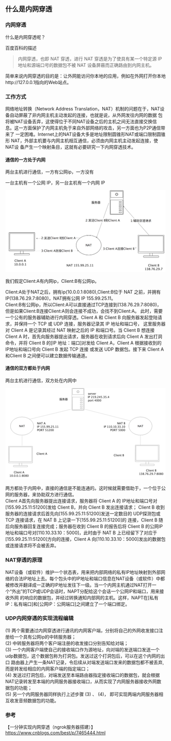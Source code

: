 ## 什么是内网穿透

### 内网穿透

什么是内网穿透呢？  

百度百科的描述

> 内网穿透，也即 NAT 穿透，进行 NAT 穿透是为了使具有某一个特定源 IP 地址和源端口号的数据包不被 NAT 设备屏蔽而正确路由到内网主机。  

简单来说内网穿透的目的是：让外网能访问你本地的应用，例如在外网打开你本地http://127.0.0.1指向的Web站点。   

### 工作方式

网络地址转换（Network Address Translation，NAT）机制的问题在于，NAT设备自动屏蔽了非内网主机主动发起的连接，也就是说，从外网发往内网的数据
包将被NAT设备丢弃，这使得位于不同NAT设备之后的主机之间无法直接交换信息。这一方面保护了内网主机免于来自外部网络的攻击，另一方面也为P2P通信带来了
一定困难。Internet上的NAT设备大多是地址限制圆锥形NAT或端口限制圆锥形 NAT，外部主机要与内网主机相互通信，必须由内网主机主动发起连接，使 NAT设
备产生一个映射条目，这就有必要研究一下内网穿透技术。  

#### 通信的一方处于内网

两台主机进行通信，一方有公网ip，一方没有  

一台主机有一个公网 IP，另一台主机有一个内网 IP

![channel](/img/nat_1.png?raw=true)

我们假定Client:A有内网ip，Client:B有公网ip。  

Client:A处于NAT之后，拥有ip(10.0.0.1:8080),Client:B位于 NAT 之前，并拥有IP(138.76.29.7:8080)，NAT拥有公网 IP 155.99.25.11。  
Client:B有公网ip，所以Client:A可以直接通过TCP连接到(138.76.29.7:8080)，但是如果Client:B连接Client:A则会连接不成功，会找不到Client:A。
此时，需要一个公有的服务器辅助进行内网穿透。Client A 和 Client B 向服务器发起登陆请求，并保持一个 TCP 或 UDP 连接，服务器记录其 IP 地址和端口号，
这里服务器对 Client A 是记录其经过 NAT 映射之后的 IP 和端口号。当 Client B 想连接 Client A 时，首先向服务器提出请求，服务器在收到请求后向
 Client A 发出打洞命令，并将 Client B 的[IP 地址：端口]对发给 Client A，Client A 根据接收到的 IP地址和端口号向 Client B 发起 TCP 连接
 或发送 UDP 数据包。接下来 Client A 和Client B 之间便可以建立数据传输通道。  

#### 通信的双方都处于内网

两台主机进行通信，双方处在内网中  

![channel](/img/nat_2.png?raw=true)

两方都处于内网中，直接的通信是不能连通的。这时候就需要借助于，一个位于公网的服务器，来协助双方进行通信。   
Client A首先向服务器提出连接请求，服务器将 Client A 的 IP地址和端口号对[155.99.25.11:51200]发给 Client B，并向 Client B 发出连接请求；
Client B 收到服务器的连接请求后首先向[155.99.25.11:51200]发送一定数目的 UDP探测包或 TCP 连接请求，在 NAT B 上记录一下[155.99.25.11:51200]的
连接，Client B 随后向服务器回复连接完成；服务器在收到 Client B 的报告后将 Client B 的公网IP 地址和端口号对[110.10.33.10：5000]，此时由于
 NAT B 上已经留下了对应于[155.99.25.11:51200]方向的连接，Client A 向[110.10.33.10：5000]发出的数据包或连接请求将不会被丢弃。  

### NAT穿透的原理

NAT设备（或软件）维护一个状态表，用来把内部网络的私有IP地址映射到外部网络的合法IP地址上去。每个包头中的IP地址和端口信息在NAT设备（或软件）中都
被修改并翻译成一正确的IP地址发往下一级。当一个内网主机通过NAT打开一个“外出”的TCP或UDP会话时，NAPT分配给这个会话一个公网IP和端口，用来接收外网
的响应的数据包，并经过转换通知内部网的主机。这样，NAPT在[私有IP：私有端口]和[公网IP：公网端口]之间建立了一个端口绑定。  

### UDP内网穿透的实现流程编辑

(1) 两个需要通过内网穿透进行通讯的内网客户端，分别将自己的外网收发接口注册给一个具有公网ip的中转服务器；  
(2) 中转服务器将两个客户端注册的收发接口分别告知给对端；  
(3) 一个内网客户端使自己的接收端口作为源地址，向对端的发送端口发送一个udp数据包，这个数据包称为打洞包。发送过这个打洞包后，可以在这个内网的出口
路由器上产生一条NAT记录，令后续从对端发送端口发来的数据包都不被丢弃, 而是转发给相应的内网客户端的指定端口；  
(4) 发送过打洞包后，对端发送至本端路由器指定接收端口的数据包，就会根据NAT记录转发至本端的内网服务器接收端口，从而实现了内网服务器接收外网数据包的功能；  
(5) 另一个内网服务器同样执行上述步骤 (3) 、 (4)， 即可实现两端内网服务器相互收发音频数据包的功能。  








### 参考
【一分钟实现内网穿透（ngrok服务器搭建）】https://www.cnblogs.com/best/p/7465444.html  